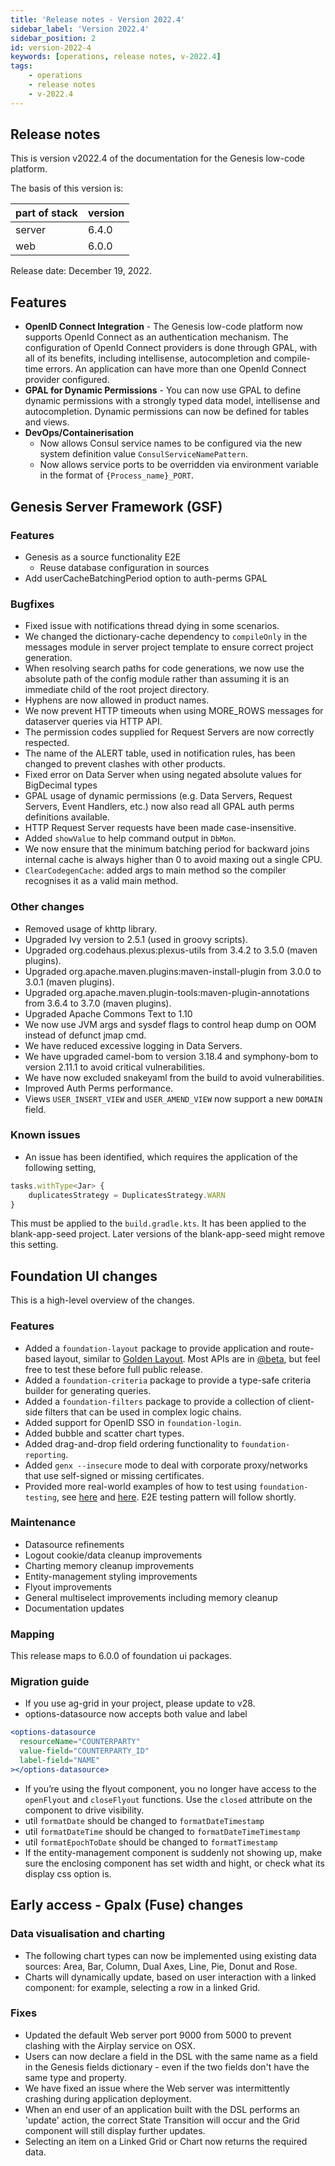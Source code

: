 ```yaml
---
title: 'Release notes - Version 2022.4'
sidebar_label: 'Version 2022.4'
sidebar_position: 2
id: version-2022-4
keywords: [operations, release notes, v-2022.4]
tags:
    - operations
    - release notes
    - v-2022.4
---
```


## Release notes
This is version v2022.4 of the documentation for the Genesis low-code platform.

The basis of this version is:

| part of stack | version | 
|---------------|---------|
| server        | 6.4.0   |  
| web           | 6.0.0   |   

Release date: December 19, 2022. 

## Features
* **OpenID Connect Integration** - The Genesis low-code platform now supports OpenId Connect as an authentication mechanism. The configuration of OpenId Connect providers is done through GPAL, with all of its benefits, including intellisense, autocompletion and compile-time errors. An application can have more than one OpenId Connect provider configured.
* **GPAL for Dynamic Permissions** - You can now use GPAL to define dynamic permissions with a strongly typed data model, intellisense and autocompletion. Dynamic permissions can now be defined for tables and views.
* **DevOps/Containerisation**
  - Now allows Consul service names to be configured via the new system definition value `ConsulServiceNamePattern`.
  - Now allows service ports to be overridden via environment variable in the format of `{Process_name}_PORT`.

## Genesis Server Framework (GSF)

### Features

- Genesis as a source functionality E2E
    - Reuse database configuration in sources
- Add userCacheBatchingPeriod option to auth-perms GPAL

### Bugfixes

- Fixed issue with notifications thread dying in some scenarios.
- We changed the dictionary-cache dependency to `compileOnly` in the messages module in server project template to ensure correct project generation.
- When resolving search paths for code generations, we now use the absolute path of the config module rather than assuming it is an immediate child of the root project directory.
- Hyphens are now allowed in product names.
- We now prevent HTTP timeouts when using MORE_ROWS messages for dataserver queries via HTTP API.
- The permission codes supplied for Request Servers are now correctly respected.
- The name of the ALERT table, used in notification rules, has been changed to prevent clashes with other products.
- Fixed error on Data Server when using negated absolute values for BigDecimal types
- GPAL usage of dynamic permissions (e.g. Data Servers, Request Servers, Event Handlers, etc.) now also read all GPAL auth perms definitions available.
- HTTP Request Server requests have been made case-insensitive.
- Added `showValue` to help command output in `DbMon`.
- We now ensure that the minimum batching period for backward joins internal cache is always higher than 0 to avoid maxing out a single CPU.
- `ClearCodegenCache`: added args to main method so the compiler recognises it as a valid main method.

### Other changes
- Removed usage of khttp library.
- Upgraded Ivy version to 2.5.1 (used in groovy scripts).
- Upgraded org.codehaus.plexus:plexus-utils from 3.4.2 to 3.5.0 (maven plugins).
- Upgraded org.apache.maven.plugins:maven-install-plugin from 3.0.0 to 3.0.1 (maven plugins).
- Upgraded org.apache.maven.plugin-tools:maven-plugin-annotations from 3.6.4 to 3.7.0 (maven plugins).
- Upgraded Apache Commons Text to 1.10
- We now use JVM args and sysdef flags to control heap dump on OOM instead of defunct jmap cmd.
- We have reduced excessive logging in Data Servers.
- We have upgraded camel-bom to version 3.18.4 and symphony-bom to version 2.11.1 to avoid critical vulnerabilities.
- We have now excluded snakeyaml from the build to avoid vulnerabilities.
- Improved Auth Perms performance.
- Views `USER_INSERT_VIEW` and `USER_AMEND_VIEW` now support a new `DOMAIN` field.

### Known issues

- An issue has been identified, which requires the application of the following setting,

```jsx
tasks.withType<Jar> {
    duplicatesStrategy = DuplicatesStrategy.WARN
}
```

This must be applied to the `build.gradle.kts`. It has been applied to the blank-app-seed project. Later versions of the blank-app-seed might remove this setting.



## Foundation UI changes
This is a high-level overview of the changes.

### Features
* Added a `foundation-layout` package to provide application and route-based layout, similar to [Golden Layout](https://golden-layout.com/). Most APIs are in [@beta](https://api-extractor.com/pages/tsdoc/tag_beta/), but feel free to test these before full public release.
* Added a `foundation-criteria` package to provide a type-safe criteria builder for generating queries.
* Added a `foundation-filters` package to provide a collection of client-side filters that can be used in complex logic chains.
* Added support for OpenID SSO in `foundation-login`.
* Added bubble and scatter chart types.
* Added drag-and-drop field ordering functionality to `foundation-reporting`.
* Added `genx --insecure` mode to deal with corporate proxy/networks that use self-signed or missing certificates.
* Provided more real-world examples of how to test using `foundation-testing`, see [here](https://github.com/genesislcap/foundation-ui/tree/v2022.4/packages/foundation/foundation-filters/src) and [here](https://github.com/genesislcap/foundation-ui/tree/v2022.4/packages/foundation/foundation-criteria/src). E2E testing pattern will follow shortly.

### Maintenance
* Datasource refinements
* Logout cookie/data cleanup improvements
* Charting memory cleanup improvements
* Entity-management styling improvements
* Flyout improvements
* General multiselect improvements including memory cleanup
* Documentation updates

### Mapping
This release maps to 6.0.0 of foundation ui packages.

### Migration guide
* If you use ag-grid in your project, please update to v28.
* options-datasource now accepts both value and label 
 
```jsx
<options-datasource
  resourceName="COUNTERPARTY"
  value-field="COUNTERPARTY_ID"
  label-field="NAME"
></options-datasource>
```

* If you’re using the flyout component, you no longer have access to the `openFlyout` and `closeFlyout` functions. Use the `closed` attribute on the component to drive visibility. 
* util `formatDate` should be changed to `formatDateTimestamp`
* util `formatDateTime` should be changed to `formatDateTimeTimestamp`
* util `formatEpochToDate` should be changed to `formatTimestamp`
* If the entity-management component is suddenly not showing up, make sure the enclosing component has set width and hight, or check what its display css option is.


## Early access - Gpalx (Fuse) changes

### Data visualisation and charting
  - The following chart types can now be implemented using existing data sources: Area, Bar, Column, Dual Axes, Line, Pie, Donut and Rose.
  - Charts will dynamically update, based on user interaction with a linked component: for example, selecting a row in a linked Grid.

### Fixes
* Updated the default Web server port 9000 from 5000 to prevent clashing with the Airplay service on OSX.
* Users can now declare a field in the DSL with the same name as a field in the Genesis fields dictionary - even if the two fields don't have the same type and property. 
* We have fixed an issue where the Web server was intermittently crashing during application deployment.
* When an end user of an application built with the DSL performs an 'update' action, the correct State Transition will occur and the Grid component will still display further updates.
* Selecting an item on a Linked Grid or Chart now returns the required data.
